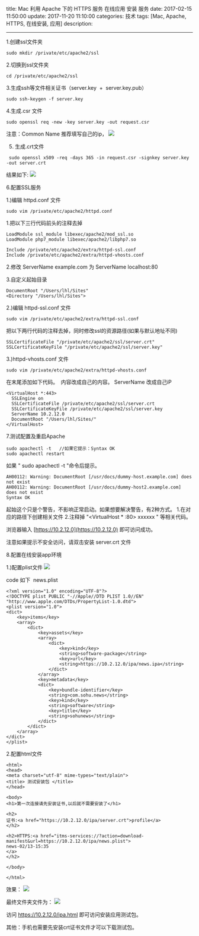 title: Mac 利用 Apache 下的 HTTPS 服务 在线应用 安装 服务
date: 2017-02-15 11:50:00
update: 2017-11-20 11:10:00
categories: 技术
tags: [Mac, Apache, HTTPS, 在线安装, 应用]
description:

---

1.创建ssl文件夹


```objc
sudo mkdir /private/etc/apache2/ssl 
```

<!--more-->

2.切换到ssl文件夹


```objc
cd /private/etc/apache2/ssl
```


3.生成ssh等文件相关证书（server.key  +  server.key.pub）




```objc
sudo ssh-keygen -f server.key
```


4.生成.csr 文件


```objc
sudo openssl req -new -key server.key -out request.csr
```


注意：Common Name 推荐填写自己的ip，
![](http://img.blog.csdn.net/20170215113732595?watermark/2/text/aHR0cDovL2Jsb2cuY3Nkbi5uZXQvbGlob25nbGk1Mjg2Mjg=/font/5a6L5L2T/fontsize/400/fill/I0JBQkFCMA==/dissolve/70/gravity/Center)



5. 生成.crt文件


```objc
 sudo openssl x509 -req -days 365 -in request.csr -signkey server.key -out server.crt
```



结果如下:
![](http://img.blog.csdn.net/20170215112357497?watermark/2/text/aHR0cDovL2Jsb2cuY3Nkbi5uZXQvbGlob25nbGk1Mjg2Mjg=/font/5a6L5L2T/fontsize/400/fill/I0JBQkFCMA==/dissolve/70/gravity/Center)



6.配置SSL服务

1.)编辑 httpd.conf 文件


```objc
sudo vim /private/etc/apache2/httpd.conf
```

1.把以下三行代码前头的注释去掉



```objc
LoadModule ssl_module libexec/apache2/mod_ssl.so
LoadModule php7_module libexec/apache2/libphp7.so

Include /private/etc/apache2/extra/httpd-ssl.conf
Include /private/etc/apache2/extra/httpd-vhosts.conf
```

2.修改 ServerName example.com 为 ServerName localhost:80

3.自定义起始目录

```
DocumentRoot "/Users/lhl/Sites"
<Directory "/Users/lhl/Sites">
```

2.)编辑 httpd-ssl.conf 文件




```objc
sudo vim /private/etc/apache2/extra/httpd-ssl.conf
```


把以下两行代码的注释去掉，同时修改ssl的资源路径(如果与默认地址不同)



```objc
SSLCertificateFile "/private/etc/apache2/ssl/server.crt"
SSLCertificateKeyFile "/private/etc/apache2/ssl/server.key"
```

3.)httpd-vhosts.conf 文件



```objc
sudo vim /private/etc/apache2/extra/httpd-vhosts.conf
```



在末尾添加如下代码。  内容改成自己的内容。 ServerName 改成自己iP


```objc
<VirtualHost *:443>
  SSLEngine on
  SSLCertificateFile /private/etc/apache2/ssl/server.crt
  SSLCertificateKeyFile /private/etc/apache2/ssl/server.key
  ServerName 10.2.12.0
  DocumentRoot "/Users/lhl/Sites/"
</VirtualHost>
```

7.测试配置及重启Apache


```objc
sudo apachectl -t   //如果它提示：Syntax OK 
sudo apachectl restart
```

如果 " sudo apachectl -t "命令后提示。

```
AH00112: Warning: DocumentRoot [/usr/docs/dummy-host.example.com] does not exist
AH00112: Warning: DocumentRoot [/usr/docs/dummy-host2.example.com] does not exist
Syntax OK
```
起始这个只是个警告，不影响正常启动。如果想要解决警告，有2种方式。
1.在对应的路径下创建相关文件
2.注释掉 "<VirtualHost * :80> xxxxxx </VirtualHost>" 等相关代码。


浏览器输入 [https://10.2.12.0](https://10.2.12.0) 即可访问成功。

注意如果提示不安全访问，请双击安装 server.crt 文件

8.配置在线安装app环境

1.)配置plist文件
![](http://img.blog.csdn.net/20170215114305004?watermark/2/text/aHR0cDovL2Jsb2cuY3Nkbi5uZXQvbGlob25nbGk1Mjg2Mjg=/font/5a6L5L2T/fontsize/400/fill/I0JBQkFCMA==/dissolve/70/gravity/Center)

code 如下  news.plist

```objc
<?xml version="1.0" encoding="UTF-8"?>
<!DOCTYPE plist PUBLIC "-//Apple//DTD PLIST 1.0//EN" "http://www.apple.com/DTDs/PropertyList-1.0.dtd">
<plist version="1.0">
<dict>
	<key>items</key>
	<array>
		<dict>
			<key>assets</key>
			<array>
				<dict>
					<key>kind</key>
					<string>software-package</string>
					<key>url</key>
					<string>https://10.2.12.0/ipa/news.ipa</string>
				</dict>
			</array>
			<key>metadata</key>
			<dict>
				<key>bundle-identifier</key>
				<string>com.sohu.news</string>
				<key>kind</key>
				<string>software</string>
				<key>title</key>
				<string>sohunews</string>
			</dict>
		</dict>
	</array>
</dict>
</plist>
```



2.配置html文件


```objc
<html>
<head>
<meta charset="utf-8" mime-types="text/plain">
<title> 测试安装包 </title>
</head>

<body>
<h1>第一次连接请先安装证书,以后就不需要安装了</h1>

<h2>
证书:<a href="https://10.2.12.0/ipa/server.crt">profile</a>
</h2>

<h2>HTTPS:<a href="itms-services://?action=download-manifest&url=https://10.2.12.0/ipa/news.plist">
news-02/13-15:35
</a>
</h2>

</body>

</html>
```


效果：
![](http://img.blog.csdn.net/20170215115806323?watermark/2/text/aHR0cDovL2Jsb2cuY3Nkbi5uZXQvbGlob25nbGk1Mjg2Mjg=/font/5a6L5L2T/fontsize/400/fill/I0JBQkFCMA==/dissolve/70/gravity/Center)

最终文件夹文件为：
![](http://img.blog.csdn.net/20170215114820303?watermark/2/text/aHR0cDovL2Jsb2cuY3Nkbi5uZXQvbGlob25nbGk1Mjg2Mjg=/font/5a6L5L2T/fontsize/400/fill/I0JBQkFCMA==/dissolve/70/gravity/Center)



访问 https://10.2.12.0/ipa.html 即可访问安装应用测试包。


其他：手机也需要先安装crt证书文件才可以下载测试包。


